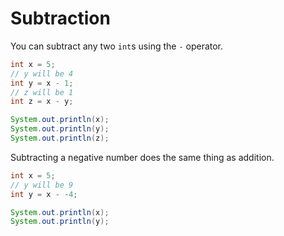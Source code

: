 # Subtraction

You can subtract any two `int`s using the `-` operator.

```java
int x = 5;
// y will be 4
int y = x - 1;
// z will be 1
int z = x - y;

System.out.println(x);
System.out.println(y);
System.out.println(z);
```

Subtracting a negative number does the same thing as addition.

```java
int x = 5;
// y will be 9
int y = x - -4;

System.out.println(x);
System.out.println(y);
```
